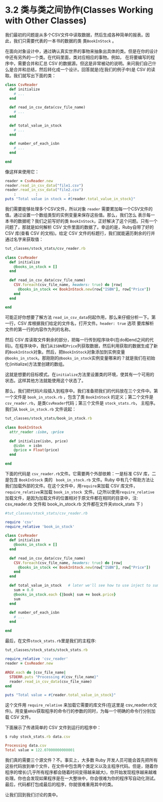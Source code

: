 3.2 类与类之间协作(Classes Working with Other Classes)
=====================================


我们最初的问题是从多个CSV文件中读取数据，然后生成各种简单的报表。因此，我们只需要代表的一本书的数据的类 类`BookInStock​` 。

在面向对象设计中，通过确认真实世界的事物来抽象出具体的类。但是在你的设计中还有另外的一个类。在代码里面，类对应相应的事物。例如，
在将要编写的程序中，需要合并和汇总 CSV 的数据源。但这是非常被动的说明。来问我们自己什么是合并和总结，然后转化成一个设计。回答就是(在我们的例子中)是 CSV 的读取。我们就写出下面的类：


```ruby   
​class​ CsvReader​  
  ​def​ initialize​   
    ​# ...​​  
  ​end​
  
  ​def​ read_in_csv_data(csv_file_name)​  
    ​# ...​​  
  ​end​​  
​   
  ​def​ total_value_in_stock​   
    ​# ...​​  
  ​end​​  
​   
  ​def​ number_of_each_isbn​  
    ​# ...​​  
  ​end​
​   
​end​
```

像这样来使用它：

```ruby
reader = CsvReader.new​   
reader.read_in_csv_data(​"file1.csv"​)​   
reader.read_in_csv_data(​"file2.csv"​)​   
    :         :              :​   
puts ​"Total value in stock = ​#{reader.total_value_in_stock}​"​
```

我们需要能够处理多个CSV文件，所以对象 `reader` 需要累加每一个CSV文件的值。通过设置一个数组类型的实例变量来保存这些值。那么，我们怎么
表示每一本书的数据呢？我们之前写好的类 `​BookInStock​` ，正好解决了这个问题。只有一个问题了，那就是如何解析 CSV 文件里面的数据了。幸运的是，Ruby自带了好的 CSV 库(查看 CSV 的文档)。给定 CSV 文件的标题行，我们就能遍历剩余的行并通过名字来获取值：

```ruby
tut_classes/stock_stats/csv_reader.rb
​   
​class​ CsvReader​  
  ​def​ initialize​   
    @books_in_stock = []​   
  ​end​
​   
  ​def​ read_in_csv_data(csv_file_name)​  
    CSV.foreach(csv_file_name, headers: true) ​do​ |row|​   
      @books_in_stock << BookInStock.new(row[​"ISBN"​], row[​"Price"​])​  
    ​end​​  
  ​end​
  
​end​
```


可能正好你想要了解方法 `read_in_csv_data​`  何起作用，那么来仔细分析一下。第一行，CSV 库根据我们给定的文件名，打开文件。`header: true` 选项 要库解析文件的第一行的内容作为列的名称。

然后 CSV 库读取文件剩余的部分，把每一行传到程序块中(在do和end之间的代码)。在程序块中，我们从`ISBN`和`Price`列获取数据，然后利用获取的数据生成了新的`​BookInStock​`对象。然后，把`​BookInStock​`对象添加到实例变量`@books_in_stock`。那刚刚的`@books_in_stock`实例变量哪来的？就是我们在初始化(​initialize​)方法里创建的数组。

这就是想要的目标模式。在`initialize​`方法里设置类的环境，使其有一个可用的状态。这样其他方法就能使用这个状态了。
 
那么，我们把代码片段插入到程序中。我们准备把我们的代码放在三个文件中。第一个文件是  `book_in_stock.rb​`  ，包含了类  `BookInStock` 的定义；第二个文件是  `csv_reader.rb​`  ，是类`CsvReader`代码；第三个文件是  `stock_stats.rb​`， 主程序。我们从  `book_in_stock.rb​` 文件说起：

```ruby
tut_classes/stock_stats/book_in_stock.rb
​   
​class​ BookInStock​  
  attr_reader :isbn, :price   
​   
  ​def​ initialize(isbn, price)​  
    @isbn  = isbn​  
    @price = Float(price)​  
  ​end​
​   
​end​
```

下面的代码是 `csv_reader.rb​` 文件。它需要两个外部依赖：一是标准 CSV 库，二是包含 `BookInStock​` 类的 ` book_in_stock.rb​` 文件。Ruby 中有几个帮助方法让我们加载外部的文件。在这个文件中，用`require`来加载 CSV 库文件，`require_relative`来加载  `book_in_stock​ `文件。(之所以使用`require_relative`  加载文件，是因为加载文件的位置相对于原文件都在相同的目录中，注:  csv_reader.rb  文件和  book_in_stock.rb 文件都在文件夹stock_stats 下 )

```ruby
#tut_classes/stock_stats/csv_reader.rb

require ​'csv'​   
require_relative ​'book_in_stock'​
​   
​class​ CsvReader​  
  ​def​ initialize​   
    @books_in_stock = []​   
  ​end​
​   
  ​def​ read_in_csv_data(csv_file_name)​  
    CSV.foreach(csv_file_name, headers: true) ​do​ |row|​   
      @books_in_stock << BookInStock.new(row[​"ISBN"​], row[​"Price"​])​  
    ​end​​  
  ​end​
​   
  ​def​ total_value_in_stock   ​# later we'll see how to use inject to sum a collection​​   
    sum = 0.0​  
    @books_in_stock.each {|book| sum += book.price}​  
    sum​  
  ​end​​  
​   
  ​def​ number_of_each_isbn​  
    ​# ...​​  
  ​end​
​   
​end​
```

最后，在文件`stock_stats.rb​`里是我们的主程序:

```ruby
tut_classes/stock_stats/stock_stats.rb
​   
require_relative ​'csv_reader'​​  
reader = CsvReader.new​   
​   
ARGV.each ​do​ |csv_file_name|​   
  STDERR.puts ​"Processing ​#{csv_file_name}​"​​  
  reader.read_in_csv_data(csv_file_name)​   
​end​
​   
puts ​"Total value = ​#{reader.total_value_in_stock}​"​
```

这个文件用 `require_relative` 来加载它需要的库文件(在这里是 csv_reader.rb文件)。用变量`ARGV`获取程序的命令行的参数的同时，为每一个明确的命令行分别加载 CSV 文件。

下面展示了传递简单的 CSV 文件到运行的程序中：

```ruby
$ ​ruby stock_stats.rb data.csv​

Processing data.csv
Total value = 122.07000000000001
```

我们真的需要三个源文件？不。事实上，大多数  Ruby 开发人员可能会首先把所有这些代码放到单个文件，在文件中包含两个类定义以及主程序代码。但是，随着你程序的增长(几乎所有程序都会随着时间变得越来越大)，你开始发现程序越来越难处理。你也会发现如果程序是在一大整块中，你会很难为你的程序写自动化测试。最后，代码都打包成最后的程序，你就很难重用其中的类。

让我们回到我们讨论的类中。
